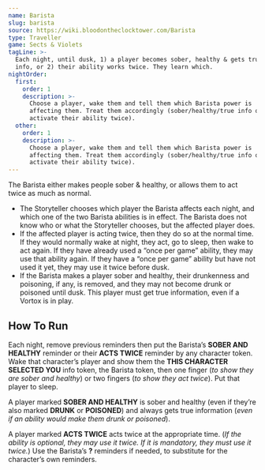 ```yaml
---
name: Barista
slug: barista
source: https://wiki.bloodontheclocktower.com/Barista
type: Traveller
game: Sects & Violets
tagLine: >-
  Each night, until dusk, 1) a player becomes sober, healthy & gets true
  info, or 2) their ability works twice. They learn which.
nightOrder:
  first:
    order: 1
    description: >-
      Choose a player, wake them and tell them which Barista power is
      affecting them. Treat them accordingly (sober/healthy/true info or
      activate their ability twice).
  other:
    order: 1
    description: >-
      Choose a player, wake them and tell them which Barista power is
      affecting them. Treat them accordingly (sober/healthy/true info or
      activate their ability twice).
---
```


The Barista either makes people sober & healthy, or allows them to act
twice as much as normal.

- The Storyteller chooses which player the Barista affects each night,
  and which one of the two Barista abilities is in effect. The Barista
  does not know who or what the Storyteller chooses, but the affected
  player does.
- If the affected player is acting twice, then they do so at the normal
  time. If they would normally wake at night, they act, go to sleep,
  then wake to act again. If they have already used a “once per game”
  ability, they may use that ability again. If they have a “once per
  game” ability but have not used it yet, they may use it twice before
  dusk.
- If the Barista makes a player sober and healthy, their drunkenness and
  poisoning, if any, is removed, and they may not become drunk or
  poisoned until dusk. This player must get true information, even if a
  Vortox is in play.

## How To Run

Each night, remove previous reminders then put the Barista’s **SOBER AND
HEALTHY** reminder or their **ACTS TWICE** reminder by any character
token. Wake that character’s player and show them the **THIS CHARACTER
SELECTED YOU** info token, the Barista token, then one finger (_to show
they are sober and healthy_) or two fingers (_to show they act twice_).
Put that player to sleep.

A player marked **SOBER AND HEALTHY** is sober and healthy (even if
they’re also marked **DRUNK** or **POISONED**) and always gets true
information (_even if an ability would make them drunk or poisoned_).

A player marked **ACTS TWICE** acts twice at the appropriate time. (_If
the ability is optional, they may use it twice. If it is mandatory, they
must use it twice._) Use the Barista’s **?** reminders if needed, to
substitute for the character’s own reminders.

